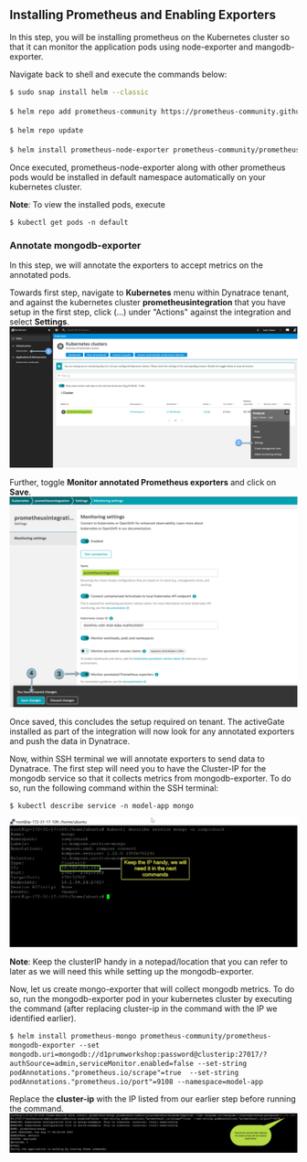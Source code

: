 ## Installing Prometheus and Enabling Exporters
In this step, you will be installing prometheus on the Kubernetes cluster so that it can monitor the application pods using node-exporter and mangodb-exporter.

Navigate back to shell and execute the commands below:
```bash
$ sudo snap install helm --classic

$ helm repo add prometheus-community https://prometheus-community.github.io/helm-charts

$ helm repo update

$ helm install prometheus-node-exporter prometheus-community/prometheus-node-exporter
```

Once executed, prometheus-node-exporter along with other prometheus pods would be installed in default namespace automatically on your kubernetes cluster.

**Note**: To view the installed pods, execute
```
$ kubectl get pods -n default
```

### Annotate mongodb-exporter
In this step, we will annotate the exporters to accept metrics on the annotated pods.

Towards first step, navigate to **Kubernetes** menu within Dynatrace tenant, and against the kubernetes cluster **prometheusintegration** that you have setup in the first step, click (...) under "Actions" against the integration and select **Settings**.
![step-1](../../assets/images/step_1_prometheus_annotation.png)

Further, toggle **Monitor annotated Prometheus exporters** and click on **Save**.
![step-2](../../assets/images/step_2_prometheus_annotation.png)

Once saved, this concludes the setup required on tenant. The activeGate installed as part of the integration will now look for any annotated exporters and push the data in Dynatrace.

Now, within SSH terminal we will annotate exporters to send data to Dynatrace. The first step will need you to have the Cluster-IP for the mongodb service so that it collects metrics from mongodb-exporter. To do so, run the following command within the SSH terminal:
```
$ kubectl describe service -n model-app mongo
```
![image](../../assets/images/clusterIP-mongodb.png)

**Note**: Keep the clusterIP handy in a notepad/location that you can refer to later as we will need this while setting up the mongodb-exporter.

Now, let us create mongo-exporter that will collect mongodb metrics. To do so, run the mongodb-exporter pod in your kubernetes cluster by executing the command (after replacing cluster-ip in the command with the IP we identified earlier).
```
$ helm install prometheus-mongo prometheus-community/prometheus-mongodb-exporter --set mongodb.uri=mongodb://d1prumworkshop:password@clusterip:27017/?authSource=admin,serviceMonitor.enabled=false --set-string podAnnotations."prometheus.io/scrape"=true  --set-string podAnnotations."prometheus.io/port"=9108 --namespace=model-app
```

Replace the **cluster-ip** with the IP listed from our earlier step before running the command.
![image](../../assets/images/mongodb-exporter.png)

<!-- ------------------------ -->
